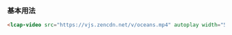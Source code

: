 ### 基本用法

``` html
<lcap-video src="https://vjs.zencdn.net/v/oceans.mp4" autoplay width="500"></lcap-video>
```

